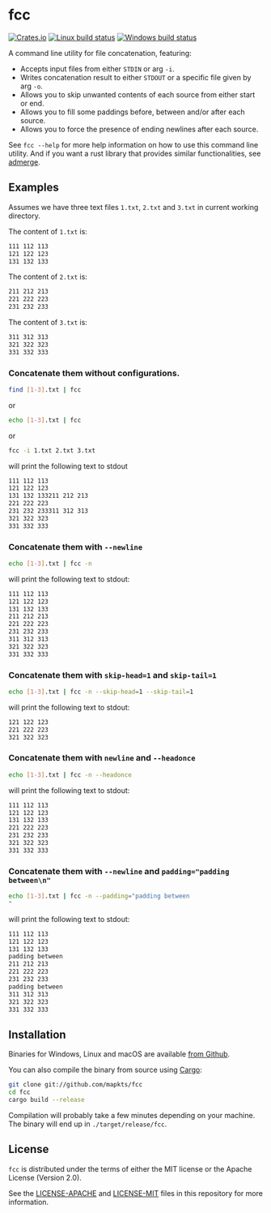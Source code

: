 # fcc

[![Crates.io](https://img.shields.io/crates/v/fcc?style=flat-square)](https://crates.io/crates/fcc)
[![Linux build status](https://travis-ci.org/mapkts/fcc.svg?branch=master)](https://travis-ci.org/mapkts/fcc)
[![Windows build status](https://ci.appveyor.com/api/projects/status/github/mapkts/fcc?svg=true)](https://ci.appveyor.com/project/mapkts/fcc)

A command line utility for file concatenation, featuring:

- Accepts input files from either `STDIN` or arg `-i`.
- Writes concatenation result to either `STDOUT` or a specific file given by arg `-o`.
- Allows you to skip unwanted contents of each source from either start or end.
- Allows you to fill some paddings before, between and/or after each source.
- Allows you to force the presence of ending newlines after each source.

See `fcc --help` for more help information on how to use this command line utility. And if you want a rust library that provides similar functionalities, see [admerge](https://crates.io/crates/admerge).

## Examples

Assumes we have three text files `1.txt`, `2.txt` and `3.txt` in current working directory.

The content of `1.txt` is:

```bash
111 112 113
121 122 123
131 132 133
```

The content of `2.txt` is:

```bash
211 212 213
221 222 223
231 232 233
```

The content of `3.txt` is:

```bash
311 312 313
321 322 323
331 332 333
```

### Concatenate them without configurations.

```bash
find [1-3].txt | fcc
```

or

```bash
echo [1-3].txt | fcc
```

or

```bash
fcc -i 1.txt 2.txt 3.txt
```

will print the following text to stdout

```bash
111 112 113
121 122 123
131 132 133211 212 213
221 222 223
231 232 233311 312 313
321 322 323
331 332 333
```

### Concatenate them with `--newline`

```bash
echo [1-3].txt | fcc -n
```

will print the following text to stdout:

```bash
111 112 113
121 122 123
131 132 133
211 212 213
221 222 223
231 232 233
311 312 313
321 322 323
331 332 333

```

### Concatenate them with `skip-head=1` and `skip-tail=1`

```bash
echo [1-3].txt | fcc -n --skip-head=1 --skip-tail=1
```

will print the following text to stdout:

```bash
121 122 123
221 222 223
321 322 323

```

### Concatenate them with `newline` and `--headonce`

```bash
echo [1-3].txt | fcc -n --headonce
```

will print the following text to stdout:

```bash
111 112 113
121 122 123
131 132 133
221 222 223
231 232 233
321 322 323
331 332 333

```

### Concatenate them with `--newline` and `padding="padding between\n"`

```bash
echo [1-3].txt | fcc -n --padding="padding between
"
```

will print the following text to stdout:

```bash
111 112 113
121 122 123
131 132 133
padding between
211 212 213
221 222 223
231 232 233
padding between
311 312 313
321 322 323
331 332 333

```

## Installation

Binaries for Windows, Linux and macOS are available [from Github](https://github.com/mapkts/fcc/releases/latest).

You can also compile the binary from source using [Cargo](https://www.rust-lang.org/tools/install):

```bash
git clone git://github.com/mapkts/fcc
cd fcc
cargo build --release
```

Compilation will probably take a few minutes depending on your machine. The
binary will end up in `./target/release/fcc`.

## License

`fcc` is distributed under the terms of either the MIT license or the Apache License (Version 2.0).

See the [LICENSE-APACHE](LICENSE-APACHE) and [LICENSE-MIT](LICENSE-MIT) files in this repository for more information.
